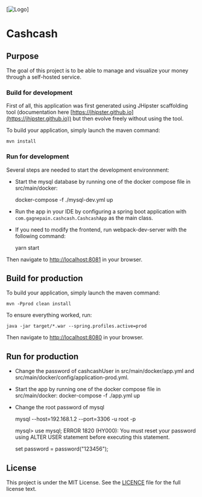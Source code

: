 [![Logo][cashcash-image]]
# Cashcash

## Purpose

The goal of this project is to be able to manage and visualize your money through a self-hosted service.

### Build for development
First of all, this application was first generated using JHipster scaffolding tool (documentation here [https://jhipster.github.io](https://jhipster.github.io)) but then evolve freely without using the tool.

To build your application, simply launch the maven command:

    mvn install

### Run for development

Several steps are needed to start the development environnment:
- Start the mysql database by running one of the docker compose file in src/main/docker:


    docker-compose -f ./mysql-dev.yml up

- Run the app in your IDE by configuring a spring boot application with ```com.gagnepain.cashcash.CashcashApp``` as the main class.
- If you need to modify the frontend, run webpack-dev-server with the following command:


    yarn start

Then navigate to [http://localhost:8081](http://localhost:8081) in your browser.

## Build for production
To build your application, simply launch the maven command:

    mvn -Pprod clean install

To ensure everything worked, run:

    java -jar target/*.war --spring.profiles.active=prod

Then navigate to [http://localhost:8080](http://localhost:8080) in your browser.

## Run for production

- Change the password of cashcashUser in src/main/docker/app.yml and src/main/docker/config/application-prod.yml.
    
- Start the app by running one of the docker compose file in src/main/docker:
    docker-compose -f ./app.yml up
    
- Change the root password of mysql

    mysql --host=192.168.1.2 --port=3306 -u root  -p

    mysql> use mysql;
    ERROR 1820 (HY000): You must reset your password using ALTER USER statement before executing this statement.

    set password = password("123456");


## License

This project is under the MIT License. See the [LICENCE](https://github.com/Winbee/Cashcash/blob/master/LICENCE) file for the full license text.


[cashcash-image]: https://cdn.rawgit.com/Winbee/Cashcash/01e57c27/src/main/webapp/resources/images/cashcash.png